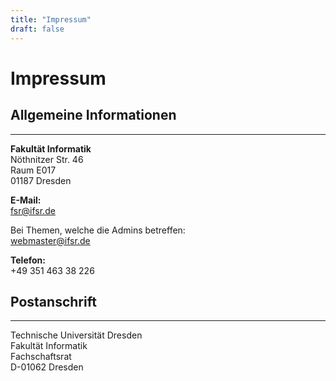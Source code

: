 ```yaml
---
title: "Impressum"
draft: false
---
```


# Impressum

## Allgemeine Informationen

---

**Fakultät Informatik**  
Nöthnitzer Str. 46  
Raum E017  
01187 Dresden  

**E-Mail:**  
[fsr@ifsr.de](mailto:fsr@ifsr.de)

Bei Themen, welche die Admins betreffen:  
[webmaster@ifsr.de](mailto:webmaster@ifsr.de)

**Telefon:**  
+49 351 463 38 226

## Postanschrift

---

Technische Universität Dresden  
Fakultät Informatik  
Fachschaftsrat  
D-01062 Dresden